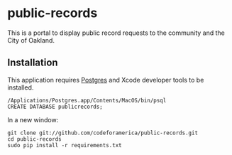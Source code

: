 public-records
==============
This is a portal to display public record requests to the community and the City of Oakland.


## Installation

This application requires [Postgres](http://www.postgresapp.com/) and Xcode developer tools to be installed.

    /Applications/Postgres.app/Contents/MacOS/bin/psql
    CREATE DATABASE publicrecords;

In a new window:

    git clone git://github.com/codeforamerica/public-records.git
    cd public-records
    sudo pip install -r requirements.txt
    
